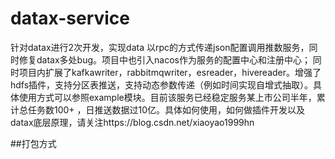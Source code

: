 # datax-service
针对datax进行2次开发，实现data 以rpc的方式传递json配置调用推数服务，同时修复datax多处bug。项目中也引入nacos作为服务的配置中心和注册中心； 同时项目内扩展了kafkawriter，rabbitmqwriter，esreader，hivereader。增强了hdfs插件，支持分区表推送，支持动态参数传递（例如时间实现自增式抽取）。具体使用方式可以参照example模块。目前该服务已经稳定服务某上市公司半年，累计总任务数100+ ，日推送数据过10亿。具体如何使用，如何做插件开发以及datax底层原理，请关注https://blog.csdn.net/xiaoyao1999hn

##打包方式

